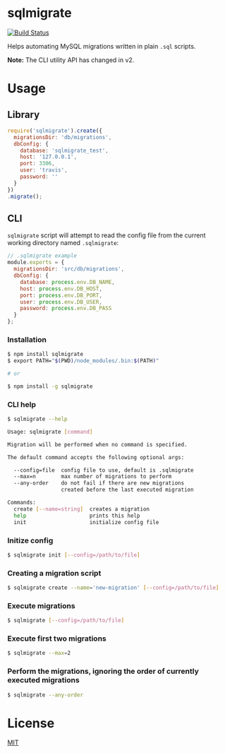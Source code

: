 # sqlmigrate

[![Build Status](https://travis-ci.org/jeremija/node-sqlmigrate.svg?branch=master)](https://travis-ci.org/jeremija/node-sqlmigrate)

Helps automating MySQL migrations written in plain `.sql` scripts.

**Note:** The CLI utility API has changed in v2.

# Usage

## Library

```javascript
require('sqlmigrate').create({
  migrationsDir: 'db/migrations',
  dbConfig: {
    database: 'sqlmigrate_test',
    host: '127.0.0.1',
    port: 3306,
    user: 'travis',
    password: ''
  }
})
.migrate();
```

## CLI

`sqlmigrate` script will attempt to read the config file from the current
working directory named `.sqlmigrate`:

```javascript
// .sqlmigrate example
module.exports = {
  migrationsDir: 'src/db/migrations',
  dbConfig: {
    database: process.env.DB_NAME,
    host: process.env.DB_HOST,
    port: process.env.DB_PORT,
    user: process.env.DB_USER,
    password: process.env.DB_PASS
  }
};
```

### Installation

```bash
$ npm install sqlmigrate
$ export PATH="$(PWD)/node_modules/.bin:$(PATH)"

# or

$ npm install -g sqlmigrate
```

### CLI help

```bash
$ sqlmigrate --help

Usage: sqlmigrate [command]

Migration will be performed when no command is specified.

The default command accepts the following optional args:

  --config=file  config file to use, default is .sqlmigrate
  --max=n        max number of migrations to perform
  --any-order    do not fail if there are new migrations
                 created before the last executed migration

Commands:
  create [--name=string]  creates a migration
  help                    prints this help
  init                    initialize config file
```

### Initize config

```bash
$ sqlmigrate init [--config=/path/to/file]
```

### Creating a migration script

```bash
$ sqlmigrate create --name='new-migration' [--config=/path/to/file]
```

### Execute migrations

```bash
$ sqlmigrate [--config=/path/to/file]
```

### Execute first two migrations

```bash
$ sqlmigrate --max=2
```

### Perform the migrations, ignoring the order of currently executed migrations

```bash
$ sqlmigrate --any-order
```

# License

[MIT](LICENSE)
